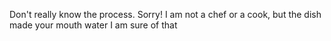 Don't really know the process. Sorry! I am not a chef or a cook, but the dish made your mouth water I am sure of that

